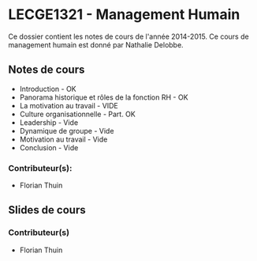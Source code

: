 # LECGE1321 - Management Humain

Ce dossier contient les notes de cours de l'année 2014-2015. Ce cours de management humain est donné par Nathalie Delobbe.

## Notes de cours
* Introduction - OK
* Panorama historique et rôles de la fonction RH - OK
* La motivation au travail - VIDE
* Culture organisationnelle - Part. OK
* Leadership - Vide
* Dynamique de groupe - Vide
* Motivation au travail - Vide
* Conclusion - Vide

### Contributeur(s):
* Florian Thuin

## Slides de cours

### Contributeur(s)
* Florian Thuin
